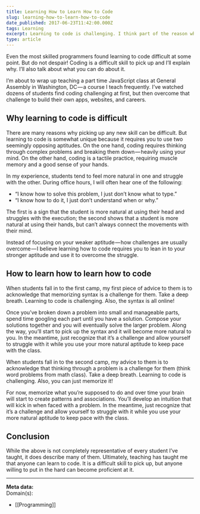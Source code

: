 ```yaml
---
title: Learning How to Learn How to Code
slug: learning-how-to-learn-how-to-code
date_published: 2017-06-23T11:42:00.000Z
tags: Learning
excerpt: Learning to code is challenging. I think part of the reason why is because it requires both sides of your brain, and you're probably more natural with one over the other.
type: article
---
```


Even the most skilled programmers found learning to code difficult at some point. But do not despair! Coding is a difficult skill to pick up and I’ll explain why. I’ll also talk about what you can do about it.

I’m about to wrap up teaching a part time JavaScript class at General Assembly in Washington, DC — a course I teach frequently. I’ve watched dozens of students find coding challenging at first, but then overcome that challenge to build their own apps, websites, and careers.

## Why learning to code is difficult

There are many reasons why picking up any new skill can be difficult. But learning to code is somewhat unique because it requires you to use two seemingly opposing aptitudes. On the one hand, coding requires thinking through complex problems and breaking them down — heavily using your mind. On the other hand, coding is a tactile practice, requiring muscle memory and a good sense of your hands.

In my experience, students tend to feel more natural in one and struggle with the other. During office hours, I will often hear one of the following:

- “I know how to solve this problem, I just don’t know what to type.”
- “I know how to do it, I just don’t understand when or why.”

The first is a sign that the student is more natural at using their head and struggles with the execution; the second shows that a student is more natural at using their hands, but can’t always connect the movements with their mind.

Instead of focusing on your weaker aptitude — how challenges are usually overcome — I believe learning how to code requires you to lean in to your stronger aptitude and use it to overcome the struggle.

## How to learn how to learn how to code

When students fall in to the first camp, my first piece of advice to them is to acknowledge that memorizing syntax is a challenge for them. Take a deep breath. Learning to code is challenging. Also, the syntax is all online!

Once you’ve broken down a problem into small and manageable parts, spend time googling each part until you have a solution. Compose your solutions together and you will eventually solve the larger problem. Along the way, you’ll start to pick up the syntax and it will become more natural to you. In the meantime, just recognize that it’s a challenge and allow yourself to struggle with it while you use your more natural aptitude to keep pace with the class.

When students fall in to the second camp, my advice to them is to acknowledge that thinking through a problem is a challenge for them (think word problems from math class). Take a deep breath. Learning to code is challenging. Also, you can just memorize it!

For now, memorize what you’re supposed to do and over time your brain will start to create patterns and associations. You’ll develop an intuition that will kick in when faced with a problem. In the meantime, just recognize that it’s a challenge and allow yourself to struggle with it while you use your more natural aptitude to keep pace with the class.

## Conclusion

While the above is not completely representative of every student I’ve taught, it does describe many of them. Ultimately, teaching has taught me that anyone can learn to code. It is a difficult skill to pick up, but anyone willing to put in the hard can become proficient at it.


---
**Meta data:**  <br />
Domain(s): <br />
- [[Programming]] <br />